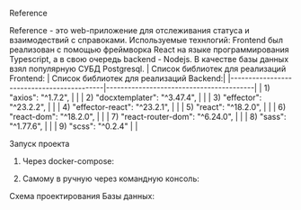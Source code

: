 Reference

Reference - это web-приложение для отслеживания статуса и  взаимодествий с справоками.
Используемые технлогий:
  Frontend был реализован с помощью фреймворка React на языке программирования Typescript, а в свою очередь backend - Nodejs. В качестве базы данных взял популярную СУБД Рostgresql.
| Список библиотек для реализаций Frontend: | Список библиотек для реализаций Backend:|
|-------------------------------------------|-----------------------------------------|
|    1) "axios": "^1.7.2",                  |                                         |
|    2) "docxtemplater": "^3.47.4",         |                                         |
|    3) "effector": "^23.2.2",              |                                         |
|    4) "effector-react": "^23.2.1",        |                                         |
|    5) "react": "^18.2.0",                 |                                         |
|    6) "react-dom": "^18.2.0",             |                                         |
|    7) "react-router-dom": "^6.24.0",      |                                         |
|    8) "sass": "^1.77.6",                  |                                         |
|    9) "scss": "^0.2.4"                    |                                         |

Запуск проекта
  1) Через docker-compose:

  2) Самому в ручную через командную консоль:




Схема проектирования Базы данных:




